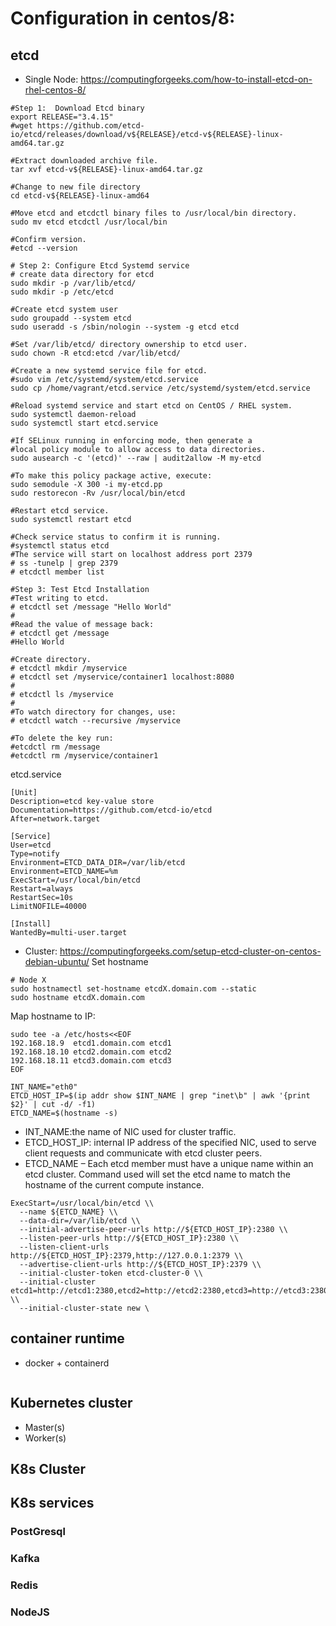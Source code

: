 # Configuration in centos/8:

## etcd
- Single Node: https://computingforgeeks.com/how-to-install-etcd-on-rhel-centos-8/
```
#Step 1:  Download Etcd binary
export RELEASE="3.4.15"
#wget https://github.com/etcd-io/etcd/releases/download/v${RELEASE}/etcd-v${RELEASE}-linux-amd64.tar.gz

#Extract downloaded archive file.
tar xvf etcd-v${RELEASE}-linux-amd64.tar.gz

#Change to new file directory
cd etcd-v${RELEASE}-linux-amd64

#Move etcd and etcdctl binary files to /usr/local/bin directory.
sudo mv etcd etcdctl /usr/local/bin

#Confirm version.
#etcd --version

# Step 2: Configure Etcd Systemd service
# create data directory for etcd
sudo mkdir -p /var/lib/etcd/
sudo mkdir -p /etc/etcd

#Create etcd system user
sudo groupadd --system etcd
sudo useradd -s /sbin/nologin --system -g etcd etcd

#Set /var/lib/etcd/ directory ownership to etcd user.
sudo chown -R etcd:etcd /var/lib/etcd/

#Create a new systemd service file for etcd.
#sudo vim /etc/systemd/system/etcd.service
sudo cp /home/vagrant/etcd.service /etc/systemd/system/etcd.service

#Reload systemd service and start etcd on CentOS / RHEL system.
sudo systemctl daemon-reload
sudo systemctl start etcd.service

#If SELinux running in enforcing mode, then generate a 
#local policy module to allow access to data directories.
sudo ausearch -c '(etcd)' --raw | audit2allow -M my-etcd

#To make this policy package active, execute:
sudo semodule -X 300 -i my-etcd.pp
sudo restorecon -Rv /usr/local/bin/etcd

#Restart etcd service.
sudo systemctl restart etcd 

#Check service status to confirm it is running.
#systemctl status etcd
#The service will start on localhost address port 2379
# ss -tunelp | grep 2379
# etcdctl member list

#Step 3: Test Etcd Installation
#Test writing to etcd.
# etcdctl set /message "Hello World"
#
#Read the value of message back:
# etcdctl get /message
#Hello World

#Create directory.
# etcdctl mkdir /myservice
# etcdctl set /myservice/container1 localhost:8080
#
# etcdctl ls /myservice
#
#To watch directory for changes, use:
# etcdctl watch --recursive /myservice

#To delete the key run:
#etcdctl rm /message
#etcdctl rm /myservice/container1
```
etcd.service
```
[Unit]
Description=etcd key-value store
Documentation=https://github.com/etcd-io/etcd
After=network.target

[Service]
User=etcd
Type=notify
Environment=ETCD_DATA_DIR=/var/lib/etcd
Environment=ETCD_NAME=%m
ExecStart=/usr/local/bin/etcd
Restart=always
RestartSec=10s
LimitNOFILE=40000

[Install]
WantedBy=multi-user.target
```
- Cluster: https://computingforgeeks.com/setup-etcd-cluster-on-centos-debian-ubuntu/
Set hostname
```
# Node X
sudo hostnamectl set-hostname etcdX.domain.com --static
sudo hostname etcdX.domain.com
```
Map hostname to IP:
```
sudo tee -a /etc/hosts<<EOF
192.168.18.9  etcd1.domain.com etcd1
192.168.18.10 etcd2.domain.com etcd2
192.168.18.11 etcd3.domain.com etcd3
EOF
```
```
INT_NAME="eth0"
ETCD_HOST_IP=$(ip addr show $INT_NAME | grep "inet\b" | awk '{print $2}' | cut -d/ -f1)
ETCD_NAME=$(hostname -s)
```
- INT_NAME:the name of NIC used for cluster traffic. 
- ETCD_HOST_IP: internal IP address of the specified NIC, used to serve client requests and communicate with etcd cluster peers.
- ETCD_NAME – Each etcd member must have a unique name within an etcd cluster. Command used will set the etcd name to match the hostname of the current compute instance.
    
```
ExecStart=/usr/local/bin/etcd \\
  --name ${ETCD_NAME} \\
  --data-dir=/var/lib/etcd \\
  --initial-advertise-peer-urls http://${ETCD_HOST_IP}:2380 \\
  --listen-peer-urls http://${ETCD_HOST_IP}:2380 \\
  --listen-client-urls http://${ETCD_HOST_IP}:2379,http://127.0.0.1:2379 \\
  --advertise-client-urls http://${ETCD_HOST_IP}:2379 \\
  --initial-cluster-token etcd-cluster-0 \\
  --initial-cluster etcd1=http://etcd1:2380,etcd2=http://etcd2:2380,etcd3=http://etcd3:2380 \\
  --initial-cluster-state new \
```

## container runtime
- docker + containerd
```      

```

## Kubernetes cluster
- Master(s)
- Worker(s)

## K8s Cluster

## K8s services

### PostGresql

### Kafka

### Redis

### NodeJS
